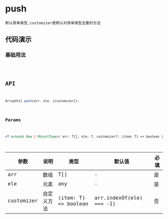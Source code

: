# push

`默认简单类型,customizer是默认对简单类型去重的方法`


## 代码演示

### 基础用法
<code src="./push-use" />


## API
```jsx | pure
ArrayUtil.push(arr, ele, [customizer]);
```

### Params

```jsx | pure
<T extends Raw | ObjectType>( arr: T[], ele: T, customizer?: (item: T) => boolean ): T[]
```
| 参数       | 说明       | 类型                 | 默认值                   | 必填 |
| ---------- | ---------- | -------------------- | ------------------------ | ---- |
| arr        | 数组       | T[]                  | -                        | 是   |
| ele        | 元素       | any                  | -                        | 是   |
| customizer | 自定义方法 | (item: T) => boolean | arr.indexOf(ele) === -1) | 否   |

